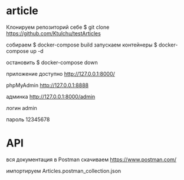 # article
Клонируем репозиторий себе $ git clone https://github.com/Ktulchu/testArticles

собираем $ docker-compose build
запускаем контейнеры $ docker-compose up -d

остановить $ docker-compose down 

приложение доступно http://127.0.0.1:8000/

phpMyAdmin http://127.0.0.1:8888

админка http://127.0.0.1:8000/admin

логин admin

пароль 12345678

# API
вся документация в Postman
скачиваем https://www.postman.com/

импортируем Articles.postman_collection.json 
